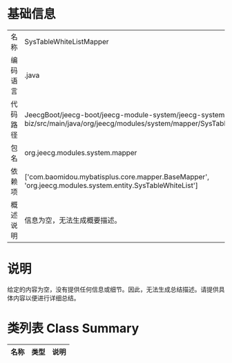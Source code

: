 # 基础信息

|      |      |
|------|------|
| 名称 | SysTableWhiteListMapper |
| 编码语言 | .java |
| 代码路径 | JeecgBoot/jeecg-boot/jeecg-module-system/jeecg-system-biz/src/main/java/org/jeecg/modules/system/mapper/SysTableWhiteListMapper.java |
| 包名 | org.jeecg.modules.system.mapper |
| 依赖项 | ['com.baomidou.mybatisplus.core.mapper.BaseMapper', 'org.jeecg.modules.system.entity.SysTableWhiteList'] |
| 概述说明 | 信息为空，无法生成概要描述。 |

# 说明

给定的内容为空，没有提供任何信息或细节。因此，无法生成总结描述。请提供具体内容以便进行详细总结。

# 类列表 Class Summary

| 名称   | 类型  | 说明 |
|-------|------|-------------|




